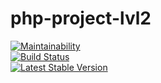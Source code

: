 # php-project-lvl2

[![Maintainability](https://api.codeclimate.com/v1/badges/46b5c765ef4c514023b4/maintainability)](https://codeclimate.com/github/DmitryZlotin/php-project-lvl2/maintainability)</br>
[![Build Status](https://travis-ci.org/DmitryZlotin/php-project-lvl2.svg?branch=master)](https://travis-ci.org/DmitryZlotin/php-project-lvl2)</br>
[![Latest Stable Version](https://poser.pugx.org/dmitryzlotin/php-project-lvl2/v/stable)](https://packagist.org/packages/dmitryzlotin/php-project-lvl2)

